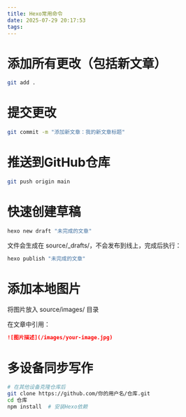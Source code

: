 ```yaml
---
title: Hexo常用命令
date: 2025-07-29 20:17:53
tags:
---
```


# 添加所有更改（包括新文章）
```bash
git add .
```
# 提交更改
```bash
git commit -m "添加新文章：我的新文章标题"
```
# 推送到GitHub仓库
```bash
git push origin main
```
# 快速创建草稿

```bash
hexo new draft "未完成的文章"
```
文件会生成在 source/_drafts/，不会发布到线上，完成后执行：

```bash
hexo publish "未完成的文章"
```
# 添加本地图片

将图片放入 source/images/ 目录

在文章中引用：

```markdown
![图片描述](/images/your-image.jpg)
```
# 多设备同步写作

```bash
# 在其他设备克隆仓库后
git clone https://github.com/你的用户名/仓库.git
cd 仓库
npm install  # 安装Hexo依赖
```